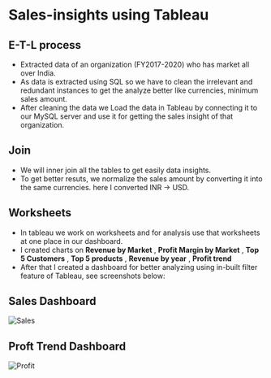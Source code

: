 # Sales-insights using Tableau

## E-T-L process
- Extracted data of an organization (FY2017-2020) who has market all over India.
- As data is extracted using SQL so we have to clean the irrelevant and redundant instances to get the analyze better like currencies, minimum sales amount.
- After cleaning the data we Load the data in Tableau by connecting it to our MySQL server and use it for getting the sales insight of that organization.

## Join
- We will inner join all the tables to get easily data insights.
- To get better resuts, we normalize the sales amount by converting it into the same currencies. here I converted INR -> USD.

## Worksheets
- In tableau we work on worksheets and for analysis use that worksheets at one place in our dashboard.
- I created charts on **Revenue by Market** , **Profit Margin by Market** , **Top 5 Customers** , **Top 5 products** , **Revenue by year** , **Profit trend**
- After that I created a dashboard for better analyzing using in-built filter feature of Tableau, see screenshots below:

## Sales Dashboard
  ![Sales](https://i.ibb.co/B3T48NG/Sales.png)

## Proft Trend Dashboard
  ![Profit](https://i.ibb.co/TrP1YKT/SS1.png)

